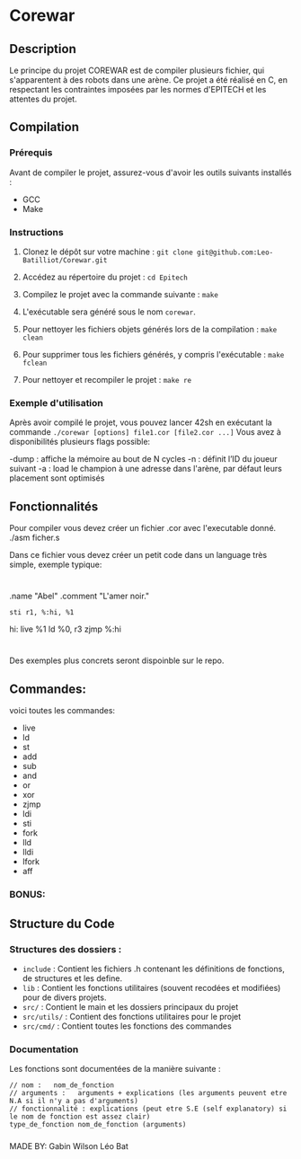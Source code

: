 # Corewar

## Description
Le principe du projet COREWAR est de compiler plusieurs fichier, qui s'apparentent à des robots dans une arène.
Ce projet a été réalisé en C, en respectant les contraintes imposées par les normes d'EPITECH et les attentes du projet.  

## Compilation

### Prérequis
Avant de compiler le projet, assurez-vous d'avoir les outils suivants installés :
- GCC
- Make

### Instructions
1. Clonez le dépôt sur votre machine :
   `git clone git@github.com:Leo-Batilliot/Corewar.git`

2. Accédez au répertoire du projet :
   `cd Epitech`

3. Compilez le projet avec la commande suivante :
   `make`

4. L'exécutable sera généré sous le nom `corewar`.

5. Pour nettoyer les fichiers objets générés lors de la compilation :
   `make clean`

6. Pour supprimer tous les fichiers générés, y compris l'exécutable :
   `make fclean`

7. Pour nettoyer et recompiler le projet :
   `make re`

### Exemple d'utilisation

Après avoir compilé le projet, vous pouvez lancer 42sh en exécutant la commande `./corewar [options] file1.cor [file2.cor ...]`
Vous avez à disponibilités plusieurs flags possible:

-dump : affiche la mémoire au bout de N cycles
-n : définit l’ID du joueur suivant
-a : load le champion à une adresse dans l'arène, par défaut leurs placement sont optimisés

## Fonctionnalités

Pour compiler vous devez créer un fichier .cor avec l'executable donné.
./asm ficher.s

Dans ce fichier vous devez créer un petit code dans un language très simple, exemple typique:

#
.name "Abel"
	.comment "L'amer noir."

	sti r1, %:hi, %1

hi:	live %1
	ld %0, r3
	zjmp %:hi
#

Des exemples plus concrets seront dispoinble sur le repo.

## Commandes:
voici toutes les commandes:

- live
- ld
- st
- add
- sub
- and
- or
- xor
- zjmp
- ldi
- sti
- fork
- lld
- lldi
- lfork
- aff

### BONUS:

## Structure du Code

### Structures des dossiers :

- `include` :  Contient les fichiers .h contenant les définitions de fonctions, de structures et les define.  
- `lib` : Contient les fonctions utilitaires (souvent recodées et modifiées) pour de divers projets.  
- `src/` : Contient le main et les dossiers principaux du projet
- `src/utils/` : Contient des fonctions utilitaires pour le projet
- `src/cmd/` : Contient toutes les fonctions des commandes

### Documentation

Les fonctions sont documentées de la manière suivante :
```
// nom :   nom_de_fonction
// arguments :   arguments + explications (les arguments peuvent etre N.A si il n'y a pas d'arguments)
// fonctionnalité : explications (peut etre S.E (self explanatory) si le nom de fonction est assez clair)
type_de_fonction nom_de_fonction (arguments)
```


###
MADE BY:
Gabin Wilson
Léo Bat
